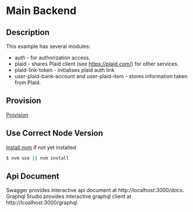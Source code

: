 # Main Backend

## Description

This example has several modules:
  - auth - for authorization access.
  - plaid - shares Plaid client (see https://plaid.com/) for other services.
  - plaid-link-token - initialises plaid auth link
  - user-plaid-bank-account and user-plaid-item - stores information taken from Plaid.

## Provision

[Provision](./docs/provision.md)

## Use Correct Node Version

[Install nvm](https://github.com/nvm-sh/nvm#installing-and-updating) if not yet installed

```sh
$ nvm use || nvm install
```

## Api Document

Swagger provides interactive api document at http://localhost:3000/docs.
Graphql Studio provides interactive graphql client at http://lcoalhost:3000/graphql.
